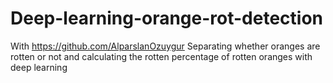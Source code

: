 # Deep-learning-orange-rot-detection
With https://github.com/AlparslanOzuygur
 Separating whether oranges are rotten or not and calculating the rotten percentage of rotten oranges with deep learning
